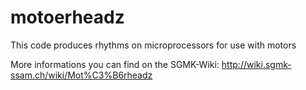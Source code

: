 # motoerheadz
This code produces rhythms on microprocessors for use with motors

More informations you can find on the SGMK-Wiki:
http://wiki.sgmk-ssam.ch/wiki/Mot%C3%B6rheadz
